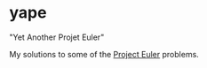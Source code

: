 # yape
"Yet Another Projet Euler"

My solutions to some of the [Project Euler](https://projecteuler.net/) problems.